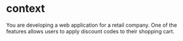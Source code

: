 # context

You are developing a web application for a retail company.
One of the features allows users to apply discount codes to their shopping cart.
